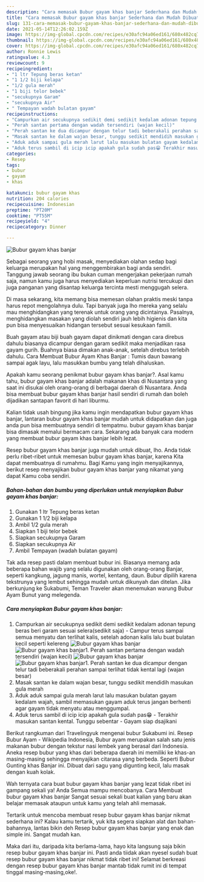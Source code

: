 ```yaml
---
description: "Cara memasak Bubur gayam khas banjar Sederhana dan Mudah Dibuat"
title: "Cara memasak Bubur gayam khas banjar Sederhana dan Mudah Dibuat"
slug: 131-cara-memasak-bubur-gayam-khas-banjar-sederhana-dan-mudah-dibuat
date: 2021-05-14T12:26:02.159Z
image: https://img-global.cpcdn.com/recipes/e30afc94a06ed161/680x482cq70/bubur-gayam-khas-banjar-foto-resep-utama.jpg
thumbnail: https://img-global.cpcdn.com/recipes/e30afc94a06ed161/680x482cq70/bubur-gayam-khas-banjar-foto-resep-utama.jpg
cover: https://img-global.cpcdn.com/recipes/e30afc94a06ed161/680x482cq70/bubur-gayam-khas-banjar-foto-resep-utama.jpg
author: Ronnie Lewis
ratingvalue: 4.3
reviewcount: 9
recipeingredient:
- "1 ltr Tepung beras ketan"
- "1 1/2 biji kelapa"
- "1/2 gula merah"
- "1 biji telor bebek"
- "secukupnya Garam"
- "secukupnya Air"
- " Tempayan wadah bulatan gayam"
recipeinstructions:
- "Campurkan air secukupnya sedikit demi sedikit kedalam adonan tepung beras beri garam sesuai selera(sedikit saja)  Campur terus sampai semua menyatu dan terlihat kalis, setelah adonan kalis lalu buat bulatan kecil seperti kelereng"
- "Perah santan pertama dengan wadah tersendiri (wajan kecil)"
- "Perah santan ke dua dicampur dengan telur tadi beberakali perahan sampai terlihat tidak kental lagi (wajan besar)"
- "Masak santan ke dalam wajan besar, tunggu sedikit mendidih masukan gula merah"
- "Aduk aduk sampai gula merah larut lalu masukan bulatan gayam kedalam wajah, sambil memasukan gayam aduk terus jangan berhenti agar gayam tidak menyatu atau menggumpal."
- "Aduk terus sambil di icip icip apakah gula sudah pas😁 Terakhir masukan santan kental. Tunggu sebentar  Gayam siap dsajikani"
categories:
- Resep
tags:
- bubur
- gayam
- khas

katakunci: bubur gayam khas 
nutrition: 204 calories
recipecuisine: Indonesian
preptime: "PT20M"
cooktime: "PT55M"
recipeyield: "4"
recipecategory: Dinner

---
```



![Bubur gayam khas banjar](https://img-global.cpcdn.com/recipes/e30afc94a06ed161/680x482cq70/bubur-gayam-khas-banjar-foto-resep-utama.jpg)

Sebagai seorang yang hobi masak, menyediakan olahan sedap bagi keluarga merupakan hal yang menggembirakan bagi anda sendiri. Tanggung jawab seorang ibu bukan cuman mengerjakan pekerjaan rumah saja, namun kamu juga harus menyediakan keperluan nutrisi tercukupi dan juga panganan yang disantap keluarga tercinta mesti menggugah selera.

Di masa  sekarang, kita memang bisa memesan olahan praktis meski tanpa harus repot mengolahnya dulu. Tapi banyak juga lho mereka yang selalu mau menghidangkan yang terenak untuk orang yang dicintainya. Pasalnya, menghidangkan masakan yang diolah sendiri jauh lebih higienis dan kita pun bisa menyesuaikan hidangan tersebut sesuai kesukaan famili. 

Buah gayam atau biji buah gayam dapat dinikmati dengan cara direbus dahulu biasanya dicampur dengan garam sedikit maka menjadikan rasa gayam gurih. Buahnya biasa dimakan anak-anak, setelah direbus terlebih dahulu. Cara Membuat Bubur Ayam Khas Banjar : Tumis daun bawang sampai agak layu, lalu masukkan bumbu yang telah dihaluskan.

Apakah kamu seorang penikmat bubur gayam khas banjar?. Asal kamu tahu, bubur gayam khas banjar adalah makanan khas di Nusantara yang saat ini disukai oleh orang-orang di berbagai daerah di Nusantara. Anda bisa membuat bubur gayam khas banjar hasil sendiri di rumah dan boleh dijadikan santapan favorit di hari liburmu.

Kalian tidak usah bingung jika kamu ingin mendapatkan bubur gayam khas banjar, lantaran bubur gayam khas banjar mudah untuk didapatkan dan juga anda pun bisa membuatnya sendiri di tempatmu. bubur gayam khas banjar bisa dimasak memalui bermacam cara. Sekarang ada banyak cara modern yang membuat bubur gayam khas banjar lebih lezat.

Resep bubur gayam khas banjar juga mudah untuk dibuat, lho. Anda tidak perlu ribet-ribet untuk memesan bubur gayam khas banjar, karena Kita dapat membuatnya di rumahmu. Bagi Kamu yang ingin menyajikannya, berikut resep menyajikan bubur gayam khas banjar yang nikamat yang dapat Kamu coba sendiri.

<!--inarticleads1-->

##### Bahan-bahan dan bumbu yang diperlukan untuk menyiapkan Bubur gayam khas banjar:

1. Gunakan 1 ltr Tepung beras ketan
1. Gunakan 1 1/2 biji kelapa
1. Ambil 1/2 gula merah
1. Siapkan 1 biji telor bebek
1. Siapkan secukupnya Garam
1. Siapkan secukupnya Air
1. Ambil  Tempayan (wadah bulatan gayam)


Tak ada resep pasti dalam membuat bubur ini. Biasanya memang ada beberapa bahan wajib yang selalu digunakan oleh orang-orang Banjar, seperti kangkung, jagung manis, wortel, kentang, daun. Bubur dipilih karena tekstrunya yang lembut sehingga mudah untuk dikunyah dan ditelan. Jika berkunjung ke Sukabumi, Teman Traveler akan menemukan warung Bubur Ayam Bunut yang melegenda. 

<!--inarticleads2-->

##### Cara menyiapkan Bubur gayam khas banjar:

1. Campurkan air secukupnya sedikit demi sedikit kedalam adonan tepung beras beri garam sesuai selera(sedikit saja)  - Campur terus sampai semua menyatu dan terlihat kalis, setelah adonan kalis lalu buat bulatan kecil seperti kelereng
<img src="https://img-global.cpcdn.com/steps/f201a1cf5f50559a/160x128cq70/bubur-gayam-khas-banjar-langkah-memasak-1-foto.jpg" alt="Bubur gayam khas banjar"><img src="https://img-global.cpcdn.com/steps/23da4b1d3a1d0969/160x128cq70/bubur-gayam-khas-banjar-langkah-memasak-1-foto.jpg" alt="Bubur gayam khas banjar">1. Perah santan pertama dengan wadah tersendiri (wajan kecil)
<img src="https://img-global.cpcdn.com/steps/ab109474b936dbf8/160x128cq70/bubur-gayam-khas-banjar-langkah-memasak-2-foto.jpg" alt="Bubur gayam khas banjar"><img src="https://img-global.cpcdn.com/steps/7bb1dd4bb81a360c/160x128cq70/bubur-gayam-khas-banjar-langkah-memasak-2-foto.jpg" alt="Bubur gayam khas banjar">1. Perah santan ke dua dicampur dengan telur tadi beberakali perahan sampai terlihat tidak kental lagi (wajan besar)
1. Masak santan ke dalam wajan besar, tunggu sedikit mendidih masukan gula merah
1. Aduk aduk sampai gula merah larut lalu masukan bulatan gayam kedalam wajah, sambil memasukan gayam aduk terus jangan berhenti agar gayam tidak menyatu atau menggumpal.
1. Aduk terus sambil di icip icip apakah gula sudah pas😁 - Terakhir masukan santan kental. Tunggu sebentar  - Gayam siap dsajikani


Berikut rangkuman dari Travelingyuk mengenai bubur Sukabumi ini. Resep Bubur Ayam - Wikipedia Indonesia, Bubur ayam merupakan salah satu jenis makanan bubur dengan tekstur nasi lembek yang berasal dari Indonesia. Aneka resep bubur yang khas dari beberapa daerah ini memiliki ke khas-an masing-masing sehingga menyajikan citarasa yang berbeda. Seperti Bubur Gunting khas Banjar ini. Dibuat dari sagu yang digunting kecil, lalu masak dengan kuah kolak. 

Wah ternyata cara buat bubur gayam khas banjar yang lezat tidak ribet ini gampang sekali ya! Anda Semua mampu mencobanya. Cara Membuat bubur gayam khas banjar Sangat sesuai sekali buat kalian yang baru akan belajar memasak ataupun untuk kamu yang telah ahli memasak.

Tertarik untuk mencoba membuat resep bubur gayam khas banjar nikmat sederhana ini? Kalau kamu tertarik, yuk kita segera siapkan alat dan bahan-bahannya, lantas bikin deh Resep bubur gayam khas banjar yang enak dan simple ini. Sangat mudah kan. 

Maka dari itu, daripada kita berlama-lama, hayo kita langsung saja bikin resep bubur gayam khas banjar ini. Pasti anda tiidak akan nyesel sudah buat resep bubur gayam khas banjar nikmat tidak ribet ini! Selamat berkreasi dengan resep bubur gayam khas banjar mantab tidak rumit ini di tempat tinggal masing-masing,oke!.

